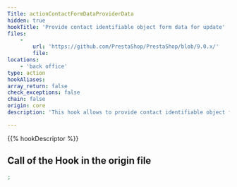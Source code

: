 ```yaml
---
Title: actionContactFormDataProviderData
hidden: true
hookTitle: 'Provide contact identifiable object form data for update'
files:
    -
        url: 'https://github.com/PrestaShop/PrestaShop/blob/9.0.x/'
        file: 
locations:
    - 'back office'
type: action
hookAliases: 
array_return: false
check_exceptions: false
chain: false
origin: core
description: 'This hook allows to provide contact identifiable object form data which will prefill the form in update/edition page'

---
```


{{% hookDescriptor %}}

## Call of the Hook in the origin file

```php
;
```
